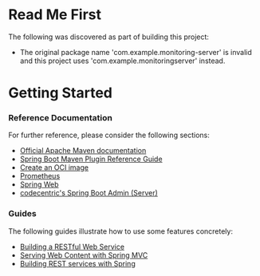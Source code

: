 # Read Me First
The following was discovered as part of building this project:

* The original package name 'com.example.monitoring-server' is invalid and this project uses 'com.example.monitoringserver' instead.

# Getting Started

### Reference Documentation
For further reference, please consider the following sections:

* [Official Apache Maven documentation](https://maven.apache.org/guides/index.html)
* [Spring Boot Maven Plugin Reference Guide](https://docs.spring.io/spring-boot/docs/3.2.2/maven-plugin/reference/html/)
* [Create an OCI image](https://docs.spring.io/spring-boot/docs/3.2.2/maven-plugin/reference/html/#build-image)
* [Prometheus](https://docs.spring.io/spring-boot/docs/3.2.2/reference/htmlsingle/index.html#actuator.metrics.export.prometheus)
* [Spring Web](https://docs.spring.io/spring-boot/docs/3.2.2/reference/htmlsingle/index.html#web)
* [codecentric's Spring Boot Admin (Server)](https://codecentric.github.io/spring-boot-admin/current/#getting-started)

### Guides
The following guides illustrate how to use some features concretely:

* [Building a RESTful Web Service](https://spring.io/guides/gs/rest-service/)
* [Serving Web Content with Spring MVC](https://spring.io/guides/gs/serving-web-content/)
* [Building REST services with Spring](https://spring.io/guides/tutorials/rest/)

